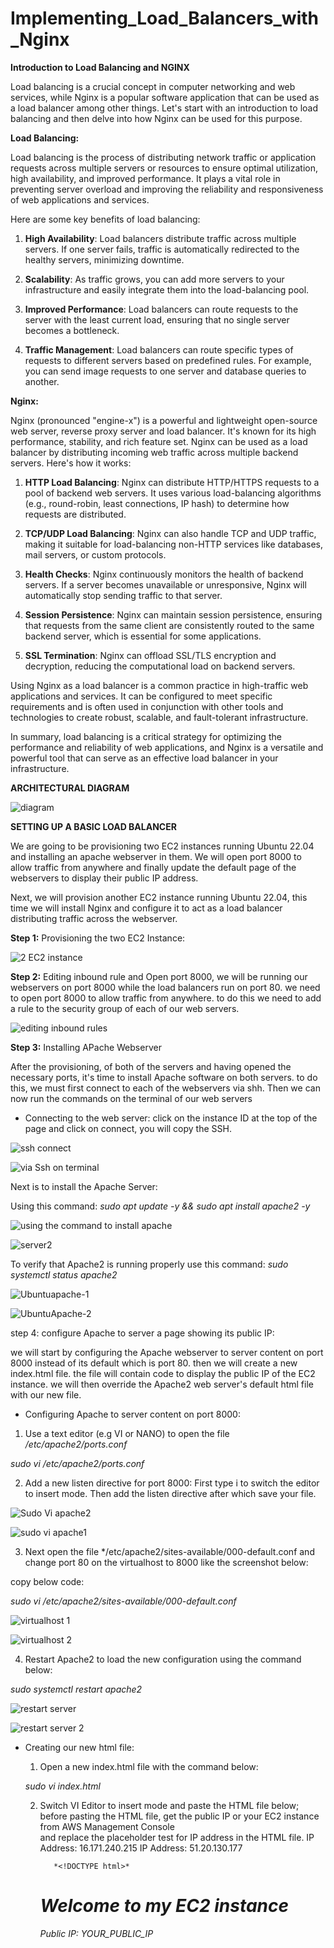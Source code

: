 # Implementing_Load_Balancers_with_Nginx

**Introduction to Load Balancing and NGINX**

Load balancing is a crucial concept in computer networking and web services, while Nginx is a popular software application that can be used as a load balancer among other things. Let's start with an introduction to load balancing and then delve into how Nginx can be used for this purpose.

**Load Balancing:**

Load balancing is the process of distributing network traffic or application requests across multiple servers or resources to ensure optimal utilization, high availability, and improved performance. It plays a vital role in preventing server overload and improving the reliability and responsiveness of web applications and services.

Here are some key benefits of load balancing:

1. **High Availability**: Load balancers distribute traffic across multiple servers. If one server fails, traffic is automatically redirected to the healthy servers, minimizing downtime.

2. **Scalability**: As traffic grows, you can add more servers to your infrastructure and easily integrate them into the load-balancing pool.

3. **Improved Performance**: Load balancers can route requests to the server with the least current load, ensuring that no single server becomes a bottleneck.

4. **Traffic Management**: Load balancers can route specific types of requests to different servers based on predefined rules. For example, you can send image requests to one server and database queries to another.

**Nginx:**

Nginx (pronounced "engine-x") is a powerful and lightweight open-source web server, reverse proxy server and load balancer. It's known for its high performance, stability, and rich feature set. Nginx can be used as a load balancer by distributing incoming web traffic across multiple backend servers. Here's how it works:

1. **HTTP Load Balancing**: Nginx can distribute HTTP/HTTPS requests to a pool of backend web servers. It uses various load-balancing algorithms (e.g., round-robin, least connections, IP hash) to determine how requests are distributed.

2. **TCP/UDP Load Balancing**: Nginx can also handle TCP and UDP traffic, making it suitable for load-balancing non-HTTP services like databases, mail servers, or custom protocols.

3. **Health Checks**: Nginx continuously monitors the health of backend servers. If a server becomes unavailable or unresponsive, Nginx will automatically stop sending traffic to that server.

4. **Session Persistence**: Nginx can maintain session persistence, ensuring that requests from the same client are consistently routed to the same backend server, which is essential for some applications.

5. **SSL Termination**: Nginx can offload SSL/TLS encryption and decryption, reducing the computational load on backend servers.

Using Nginx as a load balancer is a common practice in high-traffic web applications and services. It can be configured to meet specific requirements and is often used in conjunction with other tools and technologies to create robust, scalable, and fault-tolerant infrastructure.

In summary, load balancing is a critical strategy for optimizing the performance and reliability of web applications, and Nginx is a versatile and powerful tool that can serve as an effective load balancer in your infrastructure.

**ARCHITECTURAL DIAGRAM**

![diagram](https://github.com/Ukdav/Implementing_Load_Balancers_with_Nginx/assets/139593350/31308a68-9149-4a76-8428-23fb57279fc0)

**SETTING UP A BASIC LOAD BALANCER**

We are going to be provisioning two EC2 instances running Ubuntu 22.04 and installing an apache webserver in them. We will open port 8000 to allow traffic from anywhere and finally update the default page of the webservers to display their public IP address.

Next, we will provision another EC2 instance running Ubuntu 22.04, this time we will install Nginx and configure it to act as a load balancer distributing traffic across the webserver.

**Step 1:** Provisioning the two EC2 Instance:

![2 EC2 instance](https://github.com/Ukdav/Implementing_Load_Balancers_with_Nginx/assets/139593350/d5b6222d-5310-497c-a3da-bc2b4d9adb5c)

**Step 2:** Editing inbound rule and Open port 8000, we will be running our webservers on port 8000 while the load balancers run on port 80. we need to open port 8000 to allow traffic from anywhere. to do this we need to add a rule to the security group of each of our web servers.

![editing inbound rules](https://github.com/Ukdav/Implementing_Load_Balancers_with_Nginx/assets/139593350/5cf073f7-08ee-473b-ae9f-216ffa98123c)

**Step 3:** Installing APache Webserver

After the provisioning, of both of the servers and having opened the necessary ports, it's time to install Apache software on both servers. to do this, we must first connect to each of the webservers via shh. Then we can now run the commands on the terminal of our web servers

* Connecting to the web server: click on the instance ID at the top of the page and click on connect, you will copy the SSH.

![ssh connect](https://github.com/Ukdav/Implementing_Load_Balancers_with_Nginx/assets/139593350/f553ff7d-0ac7-4987-b95e-170516ccf21f)

![via Ssh on terminal](https://github.com/Ukdav/Implementing_Load_Balancers_with_Nginx/assets/139593350/26ec63d4-e97e-4837-a8d6-c81c164308ed)

Next is to install the Apache Server:

Using this command: *sudo apt update -y &&  sudo apt install apache2 -y*

![using the command to install apache](https://github.com/Ukdav/Implementing_Load_Balancers_with_Nginx/assets/139593350/fa9eef7c-dec0-44c2-984a-7230baeb0481)

![server2](https://github.com/Ukdav/Implementing_Load_Balancers_with_Nginx/assets/139593350/b7f0bd7e-12ea-4389-a739-b7c97fd5ac2c)

To verify that Apache2 is running properly use this command: *sudo systemctl status apache2*

![Ubuntuapache-1](https://github.com/Ukdav/Implementing_Load_Balancers_with_Nginx/assets/139593350/45d8c39a-e660-4c92-b123-c67a5da5dac9)

![UbuntuApache-2](https://github.com/Ukdav/Implementing_Load_Balancers_with_Nginx/assets/139593350/d6d44e2a-5a12-4078-889c-902009127732)

step 4: configure Apache to server a page showing its public IP:

we will start by configuring the Apache webserver to server content on port 8000 instead of its default which is port 80. then we will create a new index.html file. the file will contain code to display the public IP of the EC2 instance. we will then override the Apache2 web server's default html file with our new file.

* Configuring Apache to server content on port 8000:

1. Use a text editor (e.g VI or NANO) to open the file */etc/apache2/ports.conf*

*sudo vi /etc/apache2/ports.conf*

2. Add a new listen directive for port 8000: First type i to switch the editor to insert mode. Then add the listen directive after which save your file.

![Sudo Vi apache2](https://github.com/Ukdav/Implementing_Load_Balancers_with_Nginx/assets/139593350/b78781f3-aede-400d-a04e-a3a31b533460)

![sudo vi apache1](https://github.com/Ukdav/Implementing_Load_Balancers_with_Nginx/assets/139593350/ae4f7b58-fc64-4fee-b0de-3634f8c6b683)

3. Next open the file */etc/apache2/sites-available/000-default.conf and change port 80 on the virtualhost to 8000 like the screenshot below:

copy below code:

*sudo vi /etc/apache2/sites-available/000-default.conf*

![virtualhost 1](https://github.com/Ukdav/Implementing_Load_Balancers_with_Nginx/assets/139593350/78a24ecd-9657-415a-94bd-b5661a864e1c)

![virtualhost 2](https://github.com/Ukdav/Implementing_Load_Balancers_with_Nginx/assets/139593350/81004c85-2085-43c5-b36c-2aa8c1620860)

4. Restart Apache2 to load the new configuration using the command below:

*sudo systemctl restart apache2*

![restart server](https://github.com/Ukdav/Implementing_Load_Balancers_with_Nginx/assets/139593350/7347c50a-480d-4c97-bfd5-e456454fb793)

![restart server 2](https://github.com/Ukdav/Implementing_Load_Balancers_with_Nginx/assets/139593350/691a90d3-e747-402c-b41d-78ab4b68d9ff)



* Creating our new html file:
	
	1. Open a new index.html file with the command below:
		
	*sudo vi index.html*

  2. Switch VI Editor to insert mode and paste the HTML file below; before pasting the HTML file, get the public IP or your EC2 instance from AWS Management Console   
     and replace the placeholder test for IP address in the HTML file.
     IP Address: 16.171.240.215
     IP Address: 51.20.130.177

	        *<!DOCTYPE html>*
        *<html>*
        *<head>*
            *<title>My EC2 Instance</title>*
        *</head>*
        *<body>*
            *<h1>Welcome to my EC2 instance</h1>*
            *<p>Public IP: YOUR_PUBLIC_IP</p>*
        *</body>*
        *</html>*
























